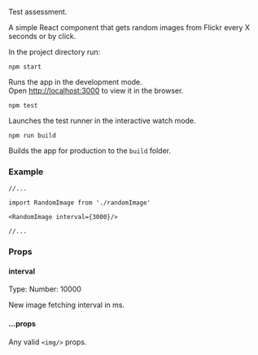 Test assessment.  
 
A simple React component that gets random images from Flickr every X seconds or by click.

In the project directory run:

`npm start`

Runs the app in the development mode.<br>
Open [http://localhost:3000](http://localhost:3000) to view it in the browser.

`npm test`

Launches the test runner in the interactive watch mode.<br>

`npm run build`

Builds the app for production to the `build` folder.<br>

### Example

```
//...

import RandomImage from './randomImage'

<RandomImage interval={3000}/>

//...
```

### Props

#### interval

Type: Number: 10000
  
New image fetching interval in ms.

#### ...props
Any valid `<img/>` props. 